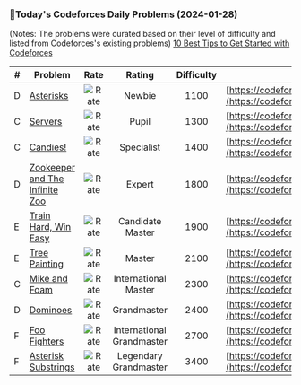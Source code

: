 ### 🌟Today's Codeforces Daily Problems (2024-01-28)
(Notes: The problems were curated based on their level of difficulty and listed from Codeforces's existing problems)
[10 Best Tips to Get Started with Codeforces](https://github.com/ika9810/Codeforces-Daily-Problems/blob/main/10%20Best%20Tips%20to%20Get%20Started%20with%20Codeforces.md)

| # | Problem | Rate| Rating | Difficulty | Contest |
|---| ----- | :--------: | :----------: | :----------: | ---------- |
|D|[Asterisks](https://codeforces.com/contest/188/problem/D)|![Rate](https://img.shields.io/badge/Newbie-1100-lightgrey)|Newbie|1100|[https://codeforces.com/contest/188](https://codeforces.com/contest/188)|
|C|[Servers](https://codeforces.com/contest/747/problem/C)|![Rate](https://img.shields.io/badge/Pupil-1300-brightgreen)|Pupil|1300|[https://codeforces.com/contest/747](https://codeforces.com/contest/747)|
|C|[Candies!](https://codeforces.com/contest/1189/problem/C)|![Rate](https://img.shields.io/badge/Specialist-1400-9cf)|Specialist|1400|[https://codeforces.com/contest/1189](https://codeforces.com/contest/1189)|
|D|[Zookeeper and The Infinite Zoo](https://codeforces.com/contest/1491/problem/D)|![Rate](https://img.shields.io/badge/Expert-1800-blue)|Expert|1800|[https://codeforces.com/contest/1491](https://codeforces.com/contest/1491)|
|E|[Train Hard, Win Easy](https://codeforces.com/contest/1043/problem/E)|![Rate](https://img.shields.io/badge/Candidate%20Master-1900-blueviolet)|Candidate Master|1900|[https://codeforces.com/contest/1043](https://codeforces.com/contest/1043)|
|E|[Tree Painting](https://codeforces.com/contest/1187/problem/E)|![Rate](https://img.shields.io/badge/Master-2100-orange)|Master|2100|[https://codeforces.com/contest/1187](https://codeforces.com/contest/1187)|
|C|[Mike and Foam](https://codeforces.com/contest/547/problem/C)|![Rate](https://img.shields.io/badge/International%20Master-2300-orange)|International Master|2300|[https://codeforces.com/contest/547](https://codeforces.com/contest/547)|
|D|[Dominoes](https://codeforces.com/contest/1608/problem/D)|![Rate](https://img.shields.io/badge/Grandmaster-2400-red)|Grandmaster|2400|[https://codeforces.com/contest/1608](https://codeforces.com/contest/1608)|
|F|[Foo Fighters](https://codeforces.com/contest/1148/problem/F)|![Rate](https://img.shields.io/badge/International%20Grandmaster-2700-red)|International Grandmaster|2700|[https://codeforces.com/contest/1148](https://codeforces.com/contest/1148)|
|F|[Asterisk Substrings](https://codeforces.com/contest/1276/problem/F)|![Rate](https://img.shields.io/badge/Legendary%20Grandmaster-3400-red)|Legendary Grandmaster|3400|[https://codeforces.com/contest/1276](https://codeforces.com/contest/1276)|
